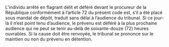 L’individu arrêté en flagrant délit et déféré devant le procureur de la République conformément à l’article 72 du présent code est, s’il a été placé sous mandat de dépôt, traduit sans délai à l’audience du tribunal.
Si ce jour-là il n’est point tenu d’audience, le prévenu est déféré à la plus prochaine audience qui ne peut se tenir au-delà de soixante-douze (72) heures ouvrables.
Si la cause doit être renvoyée, le tribunal se prononce sur le maintien ou non du prévenu en détention.